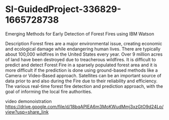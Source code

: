 # SI-GuidedProject-336829-1665728738
Emerging Methods for Early Detection of Forest Fires  using IBM Watson

Description
Forest fires are a major environmental issue, creating economic and ecological damage while endangering human lives. There are typically about 100,000 wildfires in the United States every year. Over 9 million acres of land have been destroyed due to treacherous wildfires. It is difficult to predict and detect Forest Fire in a sparsely populated forest area and it is more difficult if the prediction is done using ground-based methods like a Camera or Video-Based approach. Satellites can be an important source of data prior to and also during the Fire due to their reliability and efficiency. The various real-time forest fire detection and prediction approach, with the goal of informing the local fire authorities.

video demonoistration
https://drive.google.com/file/d/18bqAPlEA6m3MoKWudMmj3xzGtO9d24Lp/view?usp=share_link
